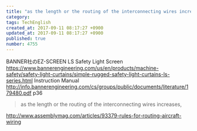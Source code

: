 ```yaml
---
title: "as the length or the routing of the interconnecting wires increases,"
category: 
tags: TechEnglish
created_at: 2017-09-11 08:17:27 +0900
updated_at: 2017-09-11 08:17:27 +0900
published: true
number: 4755
---
```


BANNER社のEZ-SCREEN LS Safety Light Screen
https://www.bannerengineering.com/us/en/products/machine-safety/safety-light-curtains/simple-rugged-safety-light-curtains-ls-series.html
Instruction Manual
http://info.bannerengineering.com/cs/groups/public/documents/literature/179480.pdf
p36

>  as the length or the routing of the interconnecting wires increases,

http://www.assemblymag.com/articles/93379-rules-for-routing-aircraft-wiring


